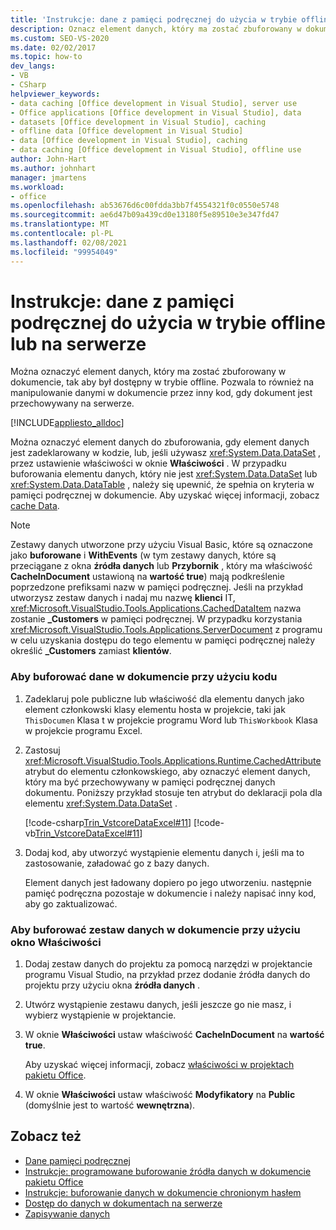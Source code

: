 ```yaml
---
title: 'Instrukcje: dane z pamięci podręcznej do użycia w trybie offline lub na serwerze'
description: Oznacz element danych, który ma zostać zbuforowany w dokumencie, tak aby był dostępny w trybie offline. Dzięki temu dane w dokumencie mają być przetwarzane przez inny kod.
ms.custom: SEO-VS-2020
ms.date: 02/02/2017
ms.topic: how-to
dev_langs:
- VB
- CSharp
helpviewer_keywords:
- data caching [Office development in Visual Studio], server use
- Office applications [Office development in Visual Studio], data
- datasets [Office development in Visual Studio], caching
- offline data [Office development in Visual Studio]
- data [Office development in Visual Studio], caching
- data caching [Office development in Visual Studio], offline use
author: John-Hart
ms.author: johnhart
manager: jmartens
ms.workload:
- office
ms.openlocfilehash: ab53676d6c00fdda3bb7f4554321f0c0550e5748
ms.sourcegitcommit: ae6d47b09a439cd0e13180f5e89510e3e347fd47
ms.translationtype: MT
ms.contentlocale: pl-PL
ms.lasthandoff: 02/08/2021
ms.locfileid: "99954049"
---
```

# <a name="how-to-cache-data-for-use-offline-or-on-a-server"></a>Instrukcje: dane z pamięci podręcznej do użycia w trybie offline lub na serwerze
  Można oznaczyć element danych, który ma zostać zbuforowany w dokumencie, tak aby był dostępny w trybie offline. Pozwala to również na manipulowanie danymi w dokumencie przez inny kod, gdy dokument jest przechowywany na serwerze.

 [!INCLUDE[appliesto_alldoc](../vsto/includes/appliesto-alldoc-md.md)]

 Można oznaczyć element danych do zbuforowania, gdy element danych jest zadeklarowany w kodzie, lub, jeśli używasz <xref:System.Data.DataSet> , przez ustawienie właściwości w oknie **Właściwości** . W przypadku buforowania elementu danych, który nie jest <xref:System.Data.DataSet> lub <xref:System.Data.DataTable> , należy się upewnić, że spełnia on kryteria w pamięci podręcznej w dokumencie. Aby uzyskać więcej informacji, zobacz [cache Data](../vsto/caching-data.md).

> [!NOTE]
> Zestawy danych utworzone przy użyciu Visual Basic, które są oznaczone jako **buforowane** i **WithEvents** (w tym zestawy danych, które są przeciągane z okna **źródła danych** lub **Przybornik** , który ma właściwość **CacheInDocument** ustawioną na **wartość true**) mają podkreślenie poprzedzone prefiksami nazw w pamięci podręcznej. Jeśli na przykład utworzysz zestaw danych i nadaj mu nazwę **klienci** IT, <xref:Microsoft.VisualStudio.Tools.Applications.CachedDataItem> nazwa zostanie **_Customers** w pamięci podręcznej. W przypadku korzystania <xref:Microsoft.VisualStudio.Tools.Applications.ServerDocument> z programu w celu uzyskania dostępu do tego elementu w pamięci podręcznej należy określić **_Customers** zamiast **klientów**.

### <a name="to-cache-data-in-the-document-using-code"></a>Aby buforować dane w dokumencie przy użyciu kodu

1. Zadeklaruj pole publiczne lub właściwość dla elementu danych jako element członkowski klasy elementu hosta w projekcie, taki jak `ThisDocumen` Klasa t w projekcie programu Word lub `ThisWorkbook` Klasa w projekcie programu Excel.

2. Zastosuj <xref:Microsoft.VisualStudio.Tools.Applications.Runtime.CachedAttribute> atrybut do elementu członkowskiego, aby oznaczyć element danych, który ma być przechowywany w pamięci podręcznej danych dokumentu. Poniższy przykład stosuje ten atrybut do deklaracji pola dla elementu <xref:System.Data.DataSet> .

     [!code-csharp[Trin_VstcoreDataExcel#11](../vsto/codesnippet/CSharp/Trin_VstcoreDataExcelCS/Sheet1.cs#11)]
     [!code-vb[Trin_VstcoreDataExcel#11](../vsto/codesnippet/VisualBasic/Trin_VstcoreDataExcelVB/Sheet1.vb#11)]

3. Dodaj kod, aby utworzyć wystąpienie elementu danych i, jeśli ma to zastosowanie, załadować go z bazy danych.

     Element danych jest ładowany dopiero po jego utworzeniu. następnie pamięć podręczna pozostaje w dokumencie i należy napisać inny kod, aby go zaktualizować.

### <a name="to-cache-a-dataset-in-the-document-by-using-the-properties-window"></a>Aby buforować zestaw danych w dokumencie przy użyciu okno Właściwości

1. Dodaj zestaw danych do projektu za pomocą narzędzi w projektancie programu Visual Studio, na przykład przez dodanie źródła danych do projektu przy użyciu okna **źródła danych** .

2. Utwórz wystąpienie zestawu danych, jeśli jeszcze go nie masz, i wybierz wystąpienie w projektancie.

3. W oknie **Właściwości** ustaw właściwość **CacheInDocument** na **wartość true**.

     Aby uzyskać więcej informacji, zobacz [właściwości w projektach pakietu Office](../vsto/properties-in-office-projects.md).

4. W oknie **Właściwości** ustaw właściwość **Modyfikatory** na **Public** (domyślnie jest to wartość **wewnętrzna**).

## <a name="see-also"></a>Zobacz też
- [Dane pamięci podręcznej](../vsto/caching-data.md)
- [Instrukcje: programowane buforowanie źródła danych w dokumencie pakietu Office](../vsto/how-to-programmatically-cache-a-data-source-in-an-office-document.md)
- [Instrukcje: buforowanie danych w dokumencie chronionym hasłem](../vsto/how-to-cache-data-in-a-password-protected-document.md)
- [Dostęp do danych w dokumentach na serwerze](../vsto/accessing-data-in-documents-on-the-server.md)
- [Zapisywanie danych](../data-tools/save-data-back-to-the-database.md)

